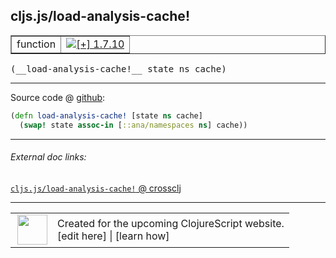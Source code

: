 ## cljs.js/load-analysis-cache!



 <table border="1">
<tr>
<td>function</td>
<td><a href="https://github.com/cljsinfo/cljs-api-docs/tree/1.7.10"><img valign="middle" alt="[+] 1.7.10" title="Added in 1.7.10" src="https://img.shields.io/badge/+-1.7.10-lightgrey.svg"></a> </td>
</tr>
</table>


 <samp>
(__load-analysis-cache!__ state ns cache)<br>
</samp>

---







Source code @ [github](https://github.com/clojure/clojurescript/blob/r1.8.34/src/main/cljs/cljs/js.cljs#L121-L122):

```clj
(defn load-analysis-cache! [state ns cache]
  (swap! state assoc-in [::ana/namespaces ns] cache))
```

<!--
Repo - tag - source tree - lines:

 <pre>
clojurescript @ r1.8.34
└── src
    └── main
        └── cljs
            └── cljs
                └── <ins>[js.cljs:121-122](https://github.com/clojure/clojurescript/blob/r1.8.34/src/main/cljs/cljs/js.cljs#L121-L122)</ins>
</pre>

-->

---



###### External doc links:

[`cljs.js/load-analysis-cache!` @ crossclj](http://crossclj.info/fun/cljs.js.cljs/load-analysis-cache%21.html)<br>

---

 <table>
<tr><td>
<img valign="middle" align="right" width="48px" src="http://i.imgur.com/Hi20huC.png">
</td><td>
Created for the upcoming ClojureScript website.<br>
[edit here] | [learn how]
</td></tr></table>

[edit here]:https://github.com/cljsinfo/cljs-api-docs/blob/master/cljsdoc/cljs.js/load-analysis-cacheBANG.cljsdoc
[learn how]:https://github.com/cljsinfo/cljs-api-docs/wiki/cljsdoc-files

<!--

This information was too distracting to show to readers, but I'll leave it
commented here since it is helpful to:

- pretty-print the data used to generate this document
- and show how to retrieve that data



The API data for this symbol:

```clj
{:ns "cljs.js",
 :name "load-analysis-cache!",
 :type "function",
 :signature ["[state ns cache]"],
 :source {:code "(defn load-analysis-cache! [state ns cache]\n  (swap! state assoc-in [::ana/namespaces ns] cache))",
          :title "Source code",
          :repo "clojurescript",
          :tag "r1.8.34",
          :filename "src/main/cljs/cljs/js.cljs",
          :lines [121 122]},
 :full-name "cljs.js/load-analysis-cache!",
 :full-name-encode "cljs.js/load-analysis-cacheBANG",
 :history [["+" "1.7.10"]]}

```

Retrieve the API data for this symbol:

```clj
;; from Clojure REPL
(require '[clojure.edn :as edn])
(-> (slurp "https://raw.githubusercontent.com/cljsinfo/cljs-api-docs/catalog/cljs-api.edn")
    (edn/read-string)
    (get-in [:symbols "cljs.js/load-analysis-cache!"]))
```

-->
